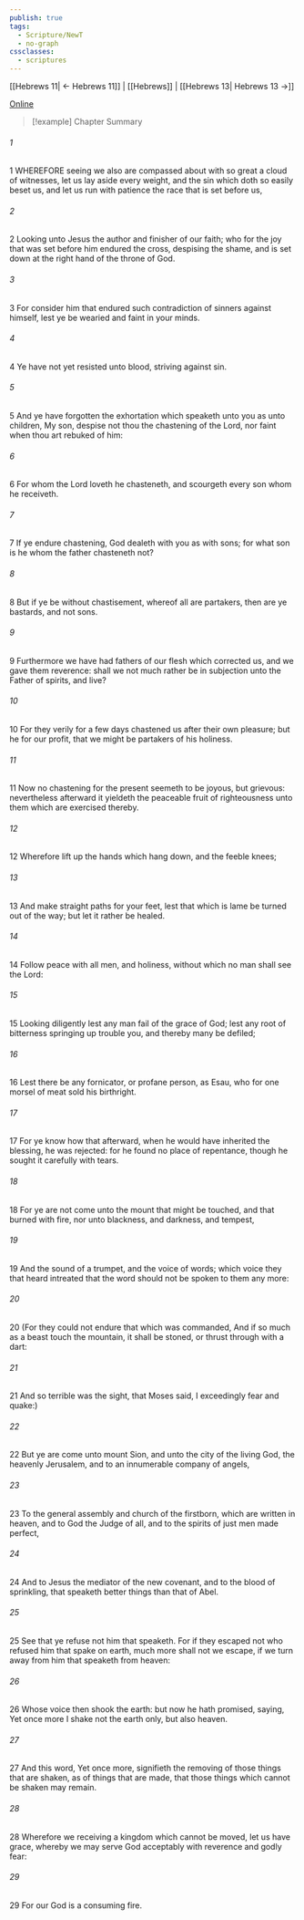 ```yaml
---
publish: true
tags:
  - Scripture/NewT
  - no-graph
cssclasses:
  - scriptures
---
```

[[Hebrews 11| ← Hebrews 11]] | [[Hebrews]] | [[Hebrews 13| Hebrews 13 →]]

[Online](https://churchofjesuschrist.org/study/scriptures/nt/heb/12?lang=eng)

>[!example] Chapter Summary
>
###### 1
1 WHEREFORE seeing we also are compassed about with so great a cloud of witnesses, let us lay aside every weight, and the sin which doth so easily beset us, and let us run with patience the race that is set before us,
###### 2
2 Looking unto Jesus the author and finisher of our faith; who for the joy that was set before him endured the cross, despising the shame, and is set down at the right hand of the throne of God.
###### 3
3 For consider him that endured such contradiction of sinners against himself, lest ye be wearied and faint in your minds.
###### 4
4 Ye have not yet resisted unto blood, striving against sin.
###### 5
5 And ye have forgotten the exhortation which speaketh unto you as unto children, My son, despise not thou the chastening of the Lord, nor faint when thou art rebuked of him:
###### 6
6 For whom the Lord loveth he chasteneth, and scourgeth every son whom he receiveth.
###### 7
7 If ye endure chastening, God dealeth with you as with sons; for what son is he whom the father chasteneth not?
###### 8
8 But if ye be without chastisement, whereof all are partakers, then are ye bastards, and not sons.
###### 9
9 Furthermore we have had fathers of our flesh which corrected us, and we gave them reverence: shall we not much rather be in subjection unto the Father of spirits, and live?
###### 10
10 For they verily for a few days chastened us after their own pleasure; but he for our profit, that we might be partakers of his holiness.
###### 11
11 Now no chastening for the present seemeth to be joyous, but grievous: nevertheless afterward it yieldeth the peaceable fruit of righteousness unto them which are exercised thereby.
###### 12
12 Wherefore lift up the hands which hang down, and the feeble knees;
###### 13
13 And make straight paths for your feet, lest that which is lame be turned out of the way; but let it rather be healed.
###### 14
14 Follow peace with all men, and holiness, without which no man shall see the Lord:
###### 15
15 Looking diligently lest any man fail of the grace of God; lest any root of bitterness springing up trouble you, and thereby many be defiled;
###### 16
16 Lest there be any fornicator, or profane person, as Esau, who for one morsel of meat sold his birthright.
###### 17
17 For ye know how that afterward, when he would have inherited the blessing, he was rejected: for he found no place of repentance, though he sought it carefully with tears.
###### 18
18 For ye are not come unto the mount that might be touched, and that burned with fire, nor unto blackness, and darkness, and tempest,
###### 19
19 And the sound of a trumpet, and the voice of words; which voice they that heard intreated that the word should not be spoken to them any more:
###### 20
20 (For they could not endure that which was commanded, And if so much as a beast touch the mountain, it shall be stoned, or thrust through with a dart:
###### 21
21 And so terrible was the sight, that Moses said, I exceedingly fear and quake:)
###### 22
22 But ye are come unto mount Sion, and unto the city of the living God, the heavenly Jerusalem, and to an innumerable company of angels,
###### 23
23 To the general assembly and church of the firstborn, which are written in heaven, and to God the Judge of all, and to the spirits of just men made perfect,
###### 24
24 And to Jesus the mediator of the new covenant, and to the blood of sprinkling, that speaketh better things than that of Abel.
###### 25
25 See that ye refuse not him that speaketh. For if they escaped not who refused him that spake on earth, much more shall not we escape, if we turn away from him that speaketh from heaven:
###### 26
26 Whose voice then shook the earth: but now he hath promised, saying, Yet once more I shake not the earth only, but also heaven.
###### 27
27 And this word, Yet once more, signifieth the removing of those things that are shaken, as of things that are made, that those things which cannot be shaken may remain.
###### 28
28 Wherefore we receiving a kingdom which cannot be moved, let us have grace, whereby we may serve God acceptably with reverence and godly fear:
###### 29
29 For our God is a consuming fire.



